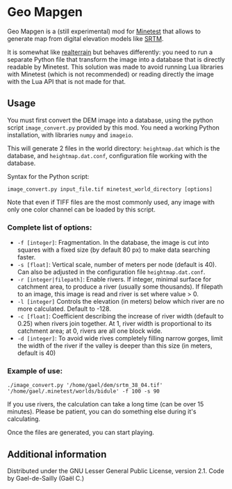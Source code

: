 # Geo Mapgen
Geo Mapgen is a (still experimental) mod for [Minetest](https://www.minetest.net/) that allows to generate map from digital elevation models like [SRTM](http://srtm.csi.cgiar.org/SELECTION/inputCoord.asp).

It is somewhat like [realterrain](https://forum.minetest.net/viewtopic.php?f=11&t=12666) but behaves differently: you need to run a separate Python file that transform the image into a database that is directly readable by Minetest. This solution was made to avoid running Lua libraries with Minetest (which is not recommended) or reading directly the image with the Lua API that is not made for that.

## Usage
You must first convert the DEM image into a database, using the python script `image_convert.py` provided by this mod. You need a working Python installation, with libraries `numpy` and `imageio`.

This will generate 2 files in the world directory: `heightmap.dat` which is the database, and `heightmap.dat.conf`, configuration file working with the database.

Syntax for the Python script:
```
image_convert.py input_file.tif minetest_world_directory [options]
```
Note that even if TIFF files are the most commonly used, any image with only one color channel can be loaded by this script.

### Complete list of options:
- `-f [integer]`: Fragmentation. In the database, the image is cut into squares with a fixed size (by default 80 px) to make data searching faster.
- `-s [float]`: Vertical scale, number of meters per node (default is 40). Can also be adjusted in the configuration file `heightmap.dat.conf`.
- `-r [integer|filepath]`: Enable rivers. If integer, minimal surface for catchment area, to produce a river (usually some thousands). If filepath to an image, this image is read and river is set where value > 0.
- `-l [integer]` Controls the elevation (in meters) below which river are no more calculated. Default to -128.
- `-c [float]`: Coefficient describing the increase of river width (default to 0.25) when rivers join together. At 1, river width is proportional to its catchment area; at 0, rivers are all one block wide.
- `-d [integer]`: To avoid wide rives completely filling narrow gorges, limit the width of the river if the valley is deeper than this size (in meters, default is 40)

### Example of use:
```
./image_convert.py '/home/gael/dem/srtm_38_04.tif' '/home/gael/.minetest/worlds/bidule' -f 100 -s 90
```
If you use rivers, the calculation can take a long time (can be over 15 minutes). Please be patient, you can do something else during it's calculating.

Once the files are generated, you can start playing.

## Additional information
Distributed under the GNU Lesser General Public License, version 2.1.
Code by Gael-de-Sailly (Gaël C.)
